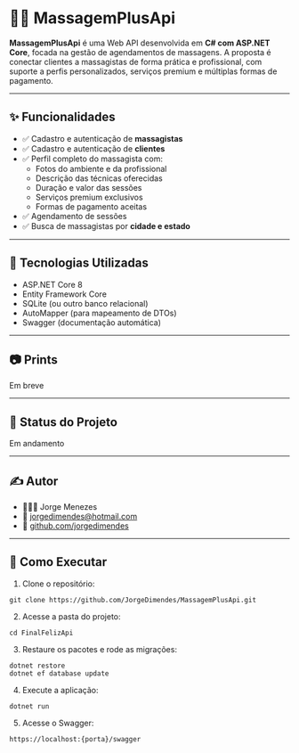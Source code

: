 # 💆‍♂️ MassagemPlusApi

**MassagemPlusApi** é uma Web API desenvolvida em **C# com ASP.NET Core**, focada na gestão de agendamentos de massagens. 
A proposta é conectar clientes a massagistas de forma prática e profissional, com suporte a perfis personalizados, 
serviços premium e múltiplas formas de pagamento.

---

## ✨ Funcionalidades

- ✅ Cadastro e autenticação de **massagistas**
- ✅ Cadastro e autenticação de **clientes**
- ✅ Perfil completo do massagista com:
  - Fotos do ambiente e da profissional
  - Descrição das técnicas oferecidas
  - Duração e valor das sessões
  - Serviços premium exclusivos
  - Formas de pagamento aceitas
- ✅ Agendamento de sessões
- ✅ Busca de massagistas por **cidade e estado**

---

## 🧱 Tecnologias Utilizadas

- ASP.NET Core 8
- Entity Framework Core
- SQLite (ou outro banco relacional)
- AutoMapper (para mapeamento de DTOs)
- Swagger (documentação automática)

---

## 📷 Prints
Em breve

---

## 📘 Status do Projeto
Em andamento

---

## ✍️ Autor
- 👨🏾‍💻 Jorge Menezes
- 📧 jorgedimendes@hotmail.com
- 🐙 [github.com/jorgedimendes](https://github.com/JorgeDimendes)

---

## 🚀 Como Executar
1. Clone o repositório:
```
git clone https://github.com/JorgeDimendes/MassagemPlusApi.git
```

2. Acesse a pasta do projeto:
```
cd FinalFelizApi
```

3. Restaure os pacotes e rode as migrações:
```
dotnet restore
dotnet ef database update
```

4. Execute a aplicação:
```
dotnet run
```

5. Acesse o Swagger:
```
https://localhost:{porta}/swagger
```
